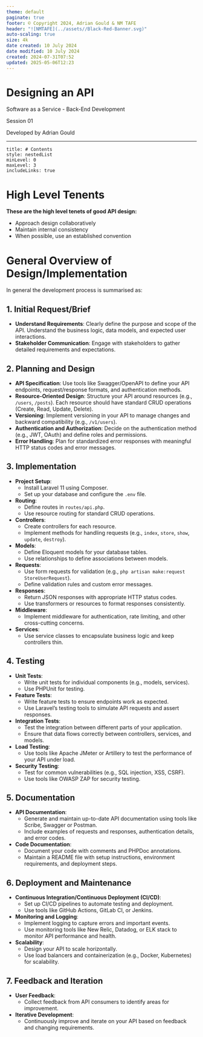 ```yaml
---
theme: default
paginate: true
footer: © Copyright 2024, Adrian Gould & NM TAFE
header: "![NMTAFE](../assets//Black-Red-Banner.svg)"
auto-scaling: true
size: 4k
date created: 10 July 2024
date modified: 10 July 2024
created: 2024-07-31T07:52
updated: 2025-05-06T12:23
---
```


# Designing an API

Software as a Service - Back-End Development

Session 01

Developed by Adrian Gould

---

```table-of-contents
title: # Contents
style: nestedList
minLevel: 0
maxLevel: 3
includeLinks: true
```

# High Level Tenents

**These are the high level tenets of good API design:**

- Approach design collaboratively
- Maintain internal consistency
- When possible, use an established convention

# General Overview of Design/Implementation

In general the development process is summarised as:
## 1. Initial Request/Brief
- **Understand Requirements**: Clearly define the purpose and scope of the API. Understand the business logic, data models, and expected user interactions.
- **Stakeholder Communication**: Engage with stakeholders to gather detailed requirements and expectations.

## 2. Planning and Design
- **API Specification**: Use tools like Swagger/OpenAPI to define your API endpoints, request/response formats, and authentication methods.
- **Resource-Oriented Design**: Structure your API around resources (e.g., `/users`, `/posts`). Each resource should have standard CRUD operations (Create, Read, Update, Delete).
- **Versioning**: Implement versioning in your API to manage changes and backward compatibility (e.g., `/v1/users`).
- **Authentication and Authorization**: Decide on the authentication method (e.g., JWT, OAuth) and define roles and permissions.
- **Error Handling**: Plan for standardized error responses with meaningful HTTP status codes and error messages.

## 3. Implementation
- **Project Setup**:
  - Install Laravel 11 using Composer.
  - Set up your database and configure the `.env` file.
- **Routing**:
  - Define routes in `routes/api.php`.
  - Use resource routing for standard CRUD operations.
- **Controllers**:
  - Create controllers for each resource.
  - Implement methods for handling requests (e.g., `index`, `store`, `show`, `update`, `destroy`).
- **Models**:
  - Define Eloquent models for your database tables.
  - Use relationships to define associations between models.
- **Requests**:
  - Use form requests for validation (e.g., `php artisan make:request StoreUserRequest`).
  - Define validation rules and custom error messages.
- **Responses**:
  - Return JSON responses with appropriate HTTP status codes.
  - Use transformers or resources to format responses consistently.
- **Middleware**:
  - Implement middleware for authentication, rate limiting, and other cross-cutting concerns.
- **Services**:
  - Use service classes to encapsulate business logic and keep controllers thin.

## 4. Testing
- **Unit Tests**:
  - Write unit tests for individual components (e.g., models, services).
  - Use PHPUnit for testing.
- **Feature Tests**:
  - Write feature tests to ensure endpoints work as expected.
  - Use Laravel’s testing tools to simulate API requests and assert responses.
- **Integration Tests**:
  - Test the integration between different parts of your application.
  - Ensure that data flows correctly between controllers, services, and models.
- **Load Testing**:
  - Use tools like Apache JMeter or Artillery to test the performance of your API under load.
- **Security Testing**:
  - Test for common vulnerabilities (e.g., SQL injection, XSS, CSRF).
  - Use tools like OWASP ZAP for security testing.

## 5. Documentation
- **API Documentation**:
  - Generate and maintain up-to-date API documentation using tools like Scribe, Swagger or Postman.
  - Include examples of requests and responses, authentication details, and error codes.
- **Code Documentation**:
  - Document your code with comments and PHPDoc annotations.
  - Maintain a README file with setup instructions, environment requirements, and deployment steps.

## 6. Deployment and Maintenance
- **Continuous Integration/Continuous Deployment (CI/CD)**:
  - Set up CI/CD pipelines to automate testing and deployment.
  - Use tools like GitHub Actions, GitLab CI, or Jenkins.
- **Monitoring and Logging**:
  - Implement logging to capture errors and important events.
  - Use monitoring tools like New Relic, Datadog, or ELK stack to monitor API performance and health.
- **Scalability**:
  - Design your API to scale horizontally.
  - Use load balancers and containerization (e.g., Docker, Kubernetes) for scalability.

## 7. Feedback and Iteration
- **User Feedback**:
  - Collect feedback from API consumers to identify areas for improvement.
- **Iterative Development**:
  - Continuously improve and iterate on your API based on feedback and changing requirements.
